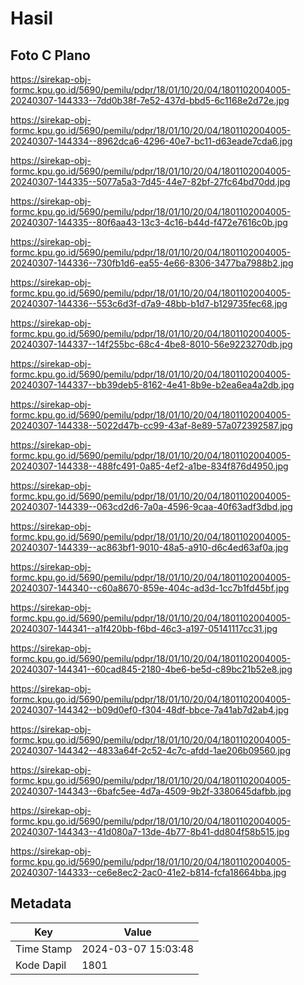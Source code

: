 # Hasil

## Foto C Plano

https://sirekap-obj-formc.kpu.go.id/5690/pemilu/pdpr/18/01/10/20/04/1801102004005-20240307-144333--7dd0b38f-7e52-437d-bbd5-6c1168e2d72e.jpg

https://sirekap-obj-formc.kpu.go.id/5690/pemilu/pdpr/18/01/10/20/04/1801102004005-20240307-144334--8962dca6-4296-40e7-bc11-d63eade7cda6.jpg

https://sirekap-obj-formc.kpu.go.id/5690/pemilu/pdpr/18/01/10/20/04/1801102004005-20240307-144335--5077a5a3-7d45-44e7-82bf-27fc64bd70dd.jpg

https://sirekap-obj-formc.kpu.go.id/5690/pemilu/pdpr/18/01/10/20/04/1801102004005-20240307-144335--80f6aa43-13c3-4c16-b44d-f472e7616c0b.jpg

https://sirekap-obj-formc.kpu.go.id/5690/pemilu/pdpr/18/01/10/20/04/1801102004005-20240307-144336--730fb1d6-ea55-4e66-8306-3477ba7988b2.jpg

https://sirekap-obj-formc.kpu.go.id/5690/pemilu/pdpr/18/01/10/20/04/1801102004005-20240307-144336--553c6d3f-d7a9-48bb-b1d7-b129735fec68.jpg

https://sirekap-obj-formc.kpu.go.id/5690/pemilu/pdpr/18/01/10/20/04/1801102004005-20240307-144337--14f255bc-68c4-4be8-8010-56e9223270db.jpg

https://sirekap-obj-formc.kpu.go.id/5690/pemilu/pdpr/18/01/10/20/04/1801102004005-20240307-144337--bb39deb5-8162-4e41-8b9e-b2ea6ea4a2db.jpg

https://sirekap-obj-formc.kpu.go.id/5690/pemilu/pdpr/18/01/10/20/04/1801102004005-20240307-144338--5022d47b-cc99-43af-8e89-57a072392587.jpg

https://sirekap-obj-formc.kpu.go.id/5690/pemilu/pdpr/18/01/10/20/04/1801102004005-20240307-144338--488fc491-0a85-4ef2-a1be-834f876d4950.jpg

https://sirekap-obj-formc.kpu.go.id/5690/pemilu/pdpr/18/01/10/20/04/1801102004005-20240307-144339--063cd2d6-7a0a-4596-9caa-40f63adf3dbd.jpg

https://sirekap-obj-formc.kpu.go.id/5690/pemilu/pdpr/18/01/10/20/04/1801102004005-20240307-144339--ac863bf1-9010-48a5-a910-d6c4ed63af0a.jpg

https://sirekap-obj-formc.kpu.go.id/5690/pemilu/pdpr/18/01/10/20/04/1801102004005-20240307-144340--c60a8670-859e-404c-ad3d-1cc7b1fd45bf.jpg

https://sirekap-obj-formc.kpu.go.id/5690/pemilu/pdpr/18/01/10/20/04/1801102004005-20240307-144341--a1f420bb-f6bd-46c3-a197-05141117cc31.jpg

https://sirekap-obj-formc.kpu.go.id/5690/pemilu/pdpr/18/01/10/20/04/1801102004005-20240307-144341--60cad845-2180-4be6-be5d-c89bc21b52e8.jpg

https://sirekap-obj-formc.kpu.go.id/5690/pemilu/pdpr/18/01/10/20/04/1801102004005-20240307-144342--b09d0ef0-f304-48df-bbce-7a41ab7d2ab4.jpg

https://sirekap-obj-formc.kpu.go.id/5690/pemilu/pdpr/18/01/10/20/04/1801102004005-20240307-144342--4833a64f-2c52-4c7c-afdd-1ae206b09560.jpg

https://sirekap-obj-formc.kpu.go.id/5690/pemilu/pdpr/18/01/10/20/04/1801102004005-20240307-144343--6bafc5ee-4d7a-4509-9b2f-3380645dafbb.jpg

https://sirekap-obj-formc.kpu.go.id/5690/pemilu/pdpr/18/01/10/20/04/1801102004005-20240307-144343--41d080a7-13de-4b77-8b41-dd804f58b515.jpg

https://sirekap-obj-formc.kpu.go.id/5690/pemilu/pdpr/18/01/10/20/04/1801102004005-20240307-144333--ce6e8ec2-2ac0-41e2-b814-fcfa18664bba.jpg


## Metadata

| Key        | Value               |
| ---------- | ------------------- |
| Time Stamp | 2024-03-07 15:03:48 |
| Kode Dapil | 1801                |




